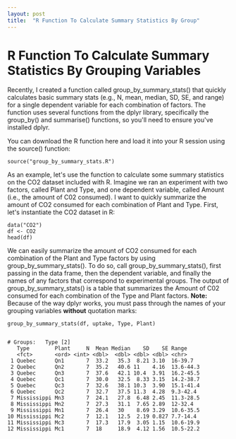 ```yaml
---
layout: post
title:  "R Function To Calculate Summary Statistics By Group"
---
```


# R Function To Calculate Summary Statistics By Grouping Variables

Recently, I created a function called group_by_summary_stats() that quickly calculates basic summary stats  (e.g., N, mean, median, SD, SE, and range) for a single dependent variable for each combination of factors. The function uses several functions from the dplyr library, specifically the group_by() and summarise() functions, so you'll need to ensure you've installed dplyr.

You can download the R function here <a href="/r/group_by_summary_stats.R" target="_blank"><i class="fa fa-file-text fa-md"></i></a> and load it into your R session using the source() function:

```
source("group_by_summary_stats.R")
```

As an example, let's use the function to calculate some summary statistics on the CO2 dataset included with R. Imagine we ran an experiment with two factors, called Plant and Type, and one dependent variable, called Amount (i.e., the amount of C02 consumed). I want to quickly summarize the amount of CO2 consumed for each combination of Plant and Type.
First, let's instantiate the CO2 dataset in R:
```
data("CO2")  
df <- CO2  
head(df)
```

We can easily summarize the amount of CO2 consumed for each combination of the Plant and Type factors by using group_by_summary_stats(). To do so, call group_by_summary_stats(), first passing in the data frame, then the dependent variable, and finally the names of any factors that correspond to experimental groups.
The output of group_by_summary_stats() is a table that summarizes the Amount of C02 consumed for each combination of the Type and Plant factors.
**Note:** Because of the way dplyr works, you must pass through the names of your grouping variables **without** quotation marks:


```
group_by_summary_stats(df, uptake, Type, Plant)


# Groups:   Type [2]
   Type        Plant     N  Mean Median    SD    SE Range    
   <fct>       <ord> <int> <dbl>  <dbl> <dbl> <dbl> <chr>    
 1 Quebec      Qn1       7  33.2   35.3  8.21 3.10  16-39.7  
 2 Quebec      Qn2       7  35.2   40.6 11    4.16  13.6-44.3
 3 Quebec      Qn3       7  37.6   42.1 10.4  3.91  16.2-45.5
 4 Quebec      Qc1       7  30.0   32.5  8.33 3.15  14.2-38.7
 5 Quebec      Qc3       7  32.6   38.1 10.3  3.90  15.1-41.4
 6 Quebec      Qc2       7  32.7   37.5 11.3  4.28  9.3-42.4 
 7 Mississippi Mn3       7  24.1   27.8  6.48 2.45  11.3-28.5
 8 Mississippi Mn2       7  27.3   31.1  7.65 2.89  12-32.4  
 9 Mississippi Mn1       7  26.4   30    8.69 3.29  10.6-35.5
10 Mississippi Mc2       7  12.1   12.5  2.19 0.827 7.7-14.4 
11 Mississippi Mc3       7  17.3   17.9  3.05 1.15  10.6-19.9
12 Mississippi Mc1       7  18     18.9  4.12 1.56  10.5-22.2


```
